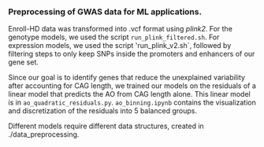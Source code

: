 ### Preprocessing of GWAS data for ML applications.

Enroll-HD data was transformed into .vcf format using _plink2_. For the genotype models, we used the script `run_plink_filtered.sh`. For expression models, we used the script 'run_plink_v2.sh`, followed by filtering steps to only keep SNPs inside the promoters and enhancers of our gene set.

Since our goal is to identify genes that reduce the unexplained variability after accounting for CAG length, we trained our models on the residuals of a linear model that predicts the AO from CAG length alone. This linear model is in `ao_quadratic_residuals.py`. `ao_binning.ipynb` contains the visualization and discretization of the residuals into 5 balanced groups.

Different models require different data structures, created in ./data_preprocessing.
